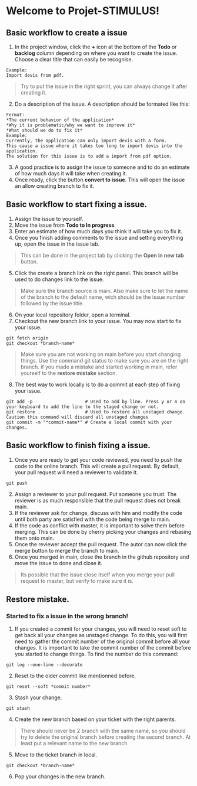 # Welcome to Projet-STIMULUS!
## Basic workflow to create a issue
1. In the project window, click the __+__ icon at the bottom of the __Todo__ or __backlog__ column depending on where you want to create the issue. Choose a clear title that can easily be recognise.
```
Example:
Import devis from pdf.
```
> Try to put the issue in the right sprint, you can always change it after creating it.
2. Do a description of the issue. A description should be formated like this:
```
Format:
*The current behavior of the application*
*Why it is problematic/why we want to improve it*
*What should we do to fix it*
Example:
Currently, the application can only import devis with a form.
This cause a issue where it takes too long to import devis into the application.
The solution for this issue is to add a import from pdf option.
```
3. A good practice is to assign the issue to someone and to do an estimate of how much days it will take when creating it.
4. Once ready, click the button __convert to issue__. This will open the issue an allow creating branch to fix it.

 

## Basic workflow to start fixing a issue.
1. Assign the issue to yourself.
2. Move the issue from __Todo to In progress__.
3. Enter an estimate of how much days you think it will take you to fix it.
4. Once you finish adding comments to the issue and setting everything up, open the issue in the issue tab.
> This can be done in the project tab by clicking the __Open in new tab__ button.
5. Click the create a branch link on the right panel. This branch will be used to do changes link to the issue.
> Make sure the branch source is main. Also make sure to let the name of the branch to the default name, wich should be the issue number followed by the issue title.
6. On your local repository folder, open a terminal.
7. Checkout the new branch link to your issue. You may now start to fix your issue.
```
git fetch origin
git checkout *branch-name*
```
> Make sure you are not working on main before you start changing things. Use the command git status to make sure you are on the right branch.
> if you made a mistake and started working in main, refer yourself to the __restore mistake__ section.
8. The best way to work locally is to do a commit at each step of fixing your issue.
```
git add -p                    # Used to add by line. Press y or n on your keyboard to add the line to the staged change or not.
git restore .                 # Used to restore all unstaged change. Caution this command will discard all unstaged changes
git commit -m "*commit-name*" # Create a local commit with your changes.
```

 

## Basic workflow to finish fixing a issue.
1. Once you are ready to get your code reviewed, you need to push the code to the online branch. This will create a pull request. By default, your pull request will need a reviewer to validate it.
```
git push
```
2. Assign a reviewer to your pull request. Put someone you trust. The reviewer is as much responsible that the pull request does not break main.
3. If the reviewer ask for change, discuss with him and modify the code until both party are satisfied with the code being merge to main.
4. If the code as conflict with master, it is important to solve them before merging. This can be done by cherry picking your changes and rebasing them onto main.
5. Once the reviewer accept the pull request. The autor can now click the merge button to merge the branch to main.
6. Once you merged in main, close the branch in the github repository and move the issue to done and close it.
> Its possible that the issue close itself when you merge your pull request to master, but verify to make sure it is.

 

## Restore mistake.
### Started to fix a issue in the wrong branch!
1. If you created a commit for your changes, you will need to reset soft to get back all your changes as unstaged change.
   To do this, you will first need to gather the commit number of the original commit before all your changes.
   It is important to take the commit number of the commit before you started to change things. To find the number do this command:
```
git log --one-line --decorate
```
2. Reset to the older commit like mentionned before.
```
git reset --soft *commit number*
```
3. Stash your change.
```
git stash
```
4. Create the new branch based on your ticket with the right parents.
> There should never be 2 branch with the same name, so you should try to delete the original branch before creating the second branch.
> At least put a relevant name to the new branch
5. Move to the ticket branch in local.
```
git checkout *branch-name*
```
6. Pop your changes in the new branch.
